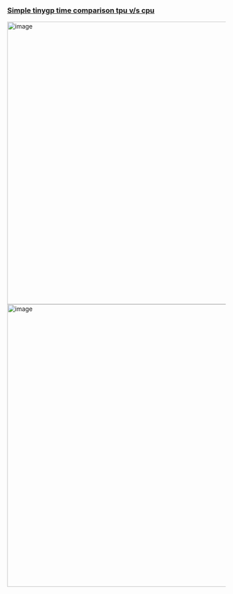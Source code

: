 ### [Simple tinygp time comparison tpu v/s cpu](tinygp/tpu_vs_cpu.ipynb)

<img width="650" alt="image" src="https://user-images.githubusercontent.com/59758528/162601615-744a61b3-136c-44cb-8f15-3033c59665b2.png">
<img width="650" alt="image" src="https://user-images.githubusercontent.com/59758528/162601620-95f62724-c1cf-4d35-b436-59b119051531.png"> 


